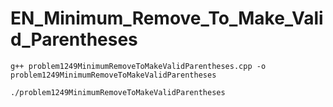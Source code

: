 # EN_Minimum_Remove_To_Make_Valid_Parentheses
```
g++ problem1249MinimumRemoveToMakeValidParentheses.cpp -o problem1249MinimumRemoveToMakeValidParentheses
```
```
./problem1249MinimumRemoveToMakeValidParentheses
```
